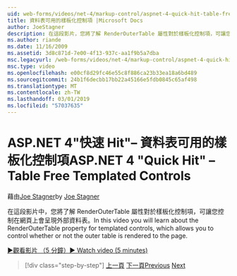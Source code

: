 ```yaml
---
uid: web-forms/videos/net-4/markup-control/aspnet-4-quick-hit-table-free-templated-controls
title: 資料表可用的樣板化控制項 |Microsoft Docs
author: JoeStagner
description: 在這段影片，您將了解 RenderOuterTable 屬性對於樣板化控制項，可讓您控制外部資料表是不是轉譯...
ms.author: riande
ms.date: 11/16/2009
ms.assetid: 3d8c871d-7e00-4f13-937c-aa1f9b5a7dba
msc.legacyurl: /web-forms/videos/net-4/markup-control/aspnet-4-quick-hit-table-free-templated-controls
msc.type: video
ms.openlocfilehash: e00cf8d29fc46e55c8f886ca23b33ea18a6bd489
ms.sourcegitcommit: 24b1f6decbb17bb22a45166e5fdb0845c65af498
ms.translationtype: MT
ms.contentlocale: zh-TW
ms.lasthandoff: 03/01/2019
ms.locfileid: "57037635"
---
```

<a name="aspnet-4-quick-hit--table-free-templated-controls"></a><span data-ttu-id="aea33-103">ASP.NET 4"快速 Hit"– 資料表可用的樣板化控制項</span><span class="sxs-lookup"><span data-stu-id="aea33-103">ASP.NET 4 "Quick Hit" – Table Free Templated Controls</span></span>
====================
<span data-ttu-id="aea33-104">藉由[Joe Stagner](https://github.com/JoeStagner)</span><span class="sxs-lookup"><span data-stu-id="aea33-104">by [Joe Stagner](https://github.com/JoeStagner)</span></span>

<span data-ttu-id="aea33-105">在這段影片中，您將了解 RenderOuterTable 屬性對於樣板化控制項，可讓您控制在網頁上會呈現外部資料表。</span><span class="sxs-lookup"><span data-stu-id="aea33-105">In this video you will learn about the RenderOuterTable property for templated controls, which allows you to control whether or not the outer table is rendered to the page.</span></span> 

[<span data-ttu-id="aea33-106">&#9654;觀看影片 （5 分鐘）</span><span class="sxs-lookup"><span data-stu-id="aea33-106">&#9654; Watch video (5 minutes)</span></span>](https://channel9.msdn.com/Blogs/ASP-NET-Site-Videos/aspnet-4-quick-hit-table-free-templated-controls)

> [!div class="step-by-step"]
> <span data-ttu-id="aea33-107">[上一頁](aspnet-4-quick-hit-new-rendering-option-for-check-box-lists-and-radio-button-lists.md)
> [下一頁](aspnet-4-quick-hit-tableless-menu-control.md)</span><span class="sxs-lookup"><span data-stu-id="aea33-107">[Previous](aspnet-4-quick-hit-new-rendering-option-for-check-box-lists-and-radio-button-lists.md)
[Next](aspnet-4-quick-hit-tableless-menu-control.md)</span></span>
